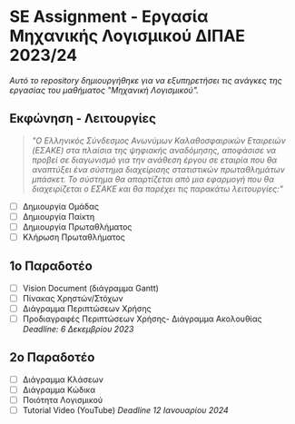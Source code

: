 # SE Assignment - Εργασία Μηχανικής Λογισμικού ΔΙΠΑΕ 2023/24
*Αυτό το repository δημιουργήθηκε για να εξυπηρετήσει τις ανάγκες της εργασίας του μαθήματος "Μηχανική Λογισμικού".*

## Εκφώνηση - Λειτουργίες
>*"O Ελληνικός Σύνδεσμος Ανωνύμων Καλαθοσφαιρικών Εταιρειών (EΣΑΚE) στα πλαίσια της ψηφιακής αναδόμησης, αποφάσισε να προβεί σε διαγωνισμό για την ανάθεση έργου σε εταιρία που θα αναπτύξει ένα σύστημα διαχείρισης στατιστικών πρωταθλημάτων μπάσκετ. Το σύστημα θα απαρτίζεται από μια εφαρμογή που θα διαχειρίζεται ο EΣΑΚE και θα παρέχει τις παρακάτω λειτουργίες:"*
* [ ] Δημιουργία Ομάδας
* [ ] Δημιουργία Παίκτη
* [ ] Δημιουργία Πρωταθλήματος
* [ ] Κλήρωση Πρωταθλήματος

## 1o Παραδοτέο
- [ ] Vision Document (διάγραμμα Gantt)
- [ ] Πίνακας Χρηστών/Στόχων
- [ ] Διάγραμμα Περιπτώσεων Χρήσης
- [ ] Προδιαγραφές Περιπτώσεων Χρήσης- Διάγραμμα Ακολουθίας
*Deadline: 6 Δεκεμβρίου 2023*

## 2o Παραδοτέο
- [ ] Διάγραμμα Κλάσεων
- [ ] Διάγραμμα Κώδικα
- [ ] Ποιότητα Λογισμικού
- [ ] Tutorial Video (YouTube)
*Deadline 12 Ιανουαρίου 2024*
